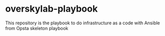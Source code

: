 # overskylab-playbook
This repository is the playbook to do infrastructure as a code with Ansible from Opsta skeleton playbook
